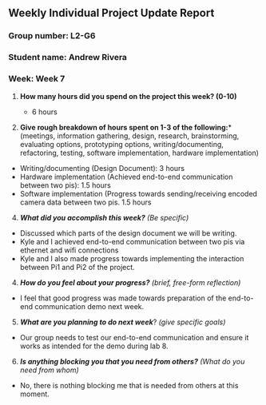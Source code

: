 ## Weekly Individual Project Update Report
### Group number: L2-G6
### Student name: Andrew Rivera
### Week: Week 7
1. **How many hours did you spend on the project this week? (0-10)** 
   -  6 hours

2. **Give rough breakdown of hours spent on 1-3 of the following:***
   (meetings, information gathering, design, research, brainstorming, evaluating options, prototyping options, writing/documenting, refactoring, testing, software implementation, hardware implementation)
  - Writing/documenting (Design Document): 3 hours
  - Hardware implementation (Achieved end-to-end communication between two pis): 1.5 hours
  - Software implementation (Progress towards sending/receiving encoded camera data between two pis. 1.5 hours
   
4. ***What did you accomplish this week?*** _(Be specific)_
  - Discussed which parts of the design document we will be writing.
  - Kyle and I achieved end-to-end communication between two pis via ethernet and wifi connections
  - Kyle and I also made progress towards implementing the interaction between Pi1 and Pi2 of the project.

4. ***How do you feel about your progress?*** _(brief, free-form reflection)_
  - I feel that good progress was made towards preparation of the end-to-end communication demo next week.
    
5. ***What are you planning to do next week***? _(give specific goals)_
  - Our group needs to test our end-to-end communication and ensure it works as intended for the demo during lab 8.
    
6. ***Is anything blocking you that you need from others?*** _(What do you need from whom)_
  - No, there is nothing blocking me that is needed from others at this moment.

